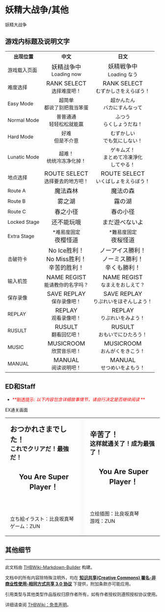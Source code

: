 # 妖精大战争/其他

<!-- source html: G:\repos\THBWiki-Markdown-Builder\THBWikiMarkdown\Temp\main\8\8a\ns0%3A%E5%A6%96%E7%B2%BE%E5%A4%A7%E6%88%98%E4%BA%89%2F%E5%85%B6%E4%BB%96.html -->

妖精大战争


## 游戏内标题及说明文字

<table>

<tbody><tr>
<th>出现位置</th>
<th>中文</th>
<th>日文
</th></tr>
<tr>
<td>游戏载入页面</td>
<td><center><big>妖精战争中</big><br>Loading now</center></td>
<td><center><big>妖精戦争中</big><br>Loading なう</center>
</td></tr>
<tr>
<td>难度选择</td>
<td><center><big>RANK SELECT</big><br>选择难度吧！</center></td>
<td><center><big>RANK SELECT</big><br>むずかしさをえらぼう！</center>
</td></tr>
<tr>
<td>Easy Mode</td>
<td><center>超简单<br>都说了别把我当笨蛋</center></td>
<td><center>超かんたん<br>バカにすんなって</center>
</td></tr>
<tr>
<td>Normal Mode</td>
<td><center>普普通通<br>轻轻松松就能赢</center></td>
<td><center>ふつう<br>らくしょうだね！</center>
</td></tr>
<tr>
<td>Hard Mode</td>
<td><center>好难<br>但是不介意</center></td>
<td><center>むずかしい<br>でも気にしない！</center>
</td></tr>
<tr>
<td>Lunatic Mode</td>
<td><center>超难！<br>统统冷冻净化掉！</center></td>
<td><center>ゲキムズ！<br>まとめて冷凍淨化<br>してやる！</center>
</td></tr>
<tr>
<td>地点选择</td>
<td><center><big>ROUTE SELECT</big><br>选择要去的地方吧！</center></td>
<td><center><big>ROUTE SELECT</big><br>いくばしょをえらぼう！</center>
</td></tr>
<tr>
<td>Route A</td>
<td><center><big>魔法森林</big></center></td>
<td><center><big>魔法の森</big></center>
</td></tr>
<tr>
<td>Route B</td>
<td><center><big>雾之湖</big></center></td>
<td><center><big>霧の湖</big></center>
</td></tr>
<tr>
<td>Route C</td>
<td><center><big>春之小径</big></center></td>
<td><center><big>春の小径</big></center>
</td></tr>
<tr>
<td>Locked Stage</td>
<td><center><big>还不能玩哦</big></center></td>
<td><center><big>まだ遊べないよ</big></center>
</td></tr>
<tr>
<td>Extra Stage</td>
<td><center>*难易度固定<br><big>夜樱怪道</big></center></td>
<td><center>*難易度固定<br><big>夜桜怪道</big></center>
</td></tr>
<tr>
<td>击破符卡</td>
<td><center><big>No Ice胜利！</big><br><big>No Miss胜利！</big><br><big>辛苦的胜利！</big></center></td>
<td><center><big>ノーアイス勝利！</big><br><big>ノーミス勝利！</big><br><big>辛くも勝利！</big></center>
</td></tr>
<tr>
<td>输入机签</td>
<td><center><big>NAME REGIST</big><br>能请教你的名字吗？</center></td>
<td><center><big>NAME REGIST</big><br>なまえをおしえて？</center>
</td></tr>
<tr>
<td>保存录像</td>
<td><center><big>SAVE REPLAY</big><br>保存录像吧！</center></td>
<td><center><big>SAVE REPLAY</big><br>りぷれいをほぞんしよう！</center>
</td></tr>
<tr>
<td>REPLAY</td>
<td><center><big>REPLAY</big><br>观看录像吧！</center></td>
<td><center><big>REPLAY</big><br>りぷれいをみよう！</center>
</td></tr>
<tr>
<td>RUSULT</td>
<td><center><big>RUSULT</big><br>翻看回忆吧！</center></td>
<td><center><big>RUSULT</big><br>おもいでにひたろう！</center>
</td></tr>
<tr>
<td>MUSIC</td>
<td><center><big>MUSICROOM</big><br>欣赏音乐吧！</center></td>
<td><center><big>MUSICROOM</big><br>おんがくをきこう！</center>
</td></tr>
<tr>
<td>MANUAL</td>
<td><center><big>MANUAL</big><br>阅读说明吧！</center></td>
<td><center><big>MANUAL</big><br>せつめいをよもう！</center>
</td></tr></tbody></table>



## ED和Staff

- <font color="Red"> **剧透提示:  *以下内容包含详细故事情节，请自行决定是否继续阅读* ** </font>

[](./文件-妖精大战争EX通关画面.png.md)  [](./文件-妖精大战争EX通关画面.png.md)EX通关画面

<table>


<tbody><tr>
<td class="jadef" width="50%" lang="ja" style="border-right:none; padding-left:1em;">
<div class="poem">
<p><big><big><b>おつかれさまでした！</b></big></big><br>
<big><b>これでクリアだ！最強だ！</b></big><br>
<br>
</p>
<center><big><big><b>You Are Super Player！</b></big></big></center><br>
<p><br>
<br>
立ち絵イラスト：比良坂真琴<br>
ゲーム：ZUN
</p>
</div>
</td>
<th style="background:#f9f9f9; border-left:none">
</th>
<td class="zhdef" width="50%" style="padding-left:1em;">
<div class="poem">
<p><big><big><b>辛苦了！</b></big></big><br>
<big><b>这样就通关了！成为最强了！</b></big><br>
<br>
</p>
<center><big><big><b>You Are Super Player！</b></big></big></center><br>
<p><br>
<br>
立绘插图：比良坂真琴<br>
游戏：ZUN
</p>
</div>
</td></tr></tbody></table>





## 其他细节




---

此文档由 [THBWiki-Markdown-Builder](https://github.com/Delsin-Yu/THBWiki-Markdown-Builder) 构建。

文档中的所有内容除特殊注明外，均在 [**知识共享(Creative Commons) 署名-非商业性使用-相同方式共享 3.0 协议**](https://creativecommons.org/licenses/by-sa/3.0/deed.zh-hans) 下提供，附加条款亦可能应用。

引用类型与其他类型作品版权归原作者所有，如有作者授权则遵照授权协议使用。

详细请查阅 [THBWiki：免责声明](https://thbwiki.cc/THBWiki:%E5%85%8D%E8%B4%A3%E5%A3%B0%E6%98%8E)。

